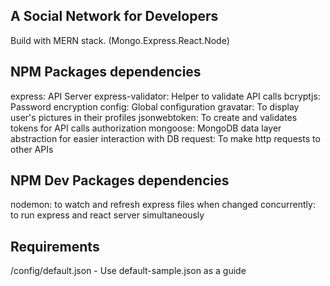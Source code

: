 ## A Social Network for Developers

Build with MERN stack. (Mongo.Express.React.Node)

## NPM Packages dependencies

express: API Server
express-validator: Helper to validate API calls
bcryptjs: Password encryption
config: Global configuration
gravatar: To display user's pictures in their profiles
jsonwebtoken: To create and validates tokens for API calls authorization
mongoose: MongoDB data layer abstraction for easier interaction with DB
request: To make http requests to other APIs

## NPM Dev Packages dependencies

nodemon: to watch and refresh express files when changed
concurrently: to run express and react server simultaneously

## Requirements

/config/default.json - Use default-sample.json as a guide
